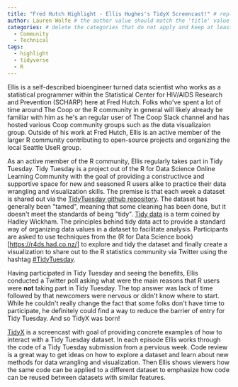 ```yaml
---
title: "Fred Hutch Highlight - Ellis Hughes's TidyX Screencast!" # replace with the title of your post, a short catchy description to entice readers
author: Lauren Wolfe # the author value should match the 'title' value of your contributor file located here /gh-pages/_contributors. If you do not have a contributor file, please feel free to make one or contact one of our team members to assist you.
categories: # delete the categories that do not apply and keep at least one
  - Community
  - Technical
tags: 
  - highlight
  - tidyverse
  - R
---
```


Ellis is a self-described bioengineer turned data scientist who works as a statistical programmer within the Statistical Center for HIV/AIDS Research and Prevention (SCHARP) here at Fred Hutch. Folks who've spent a lot of time around The Coop or the R community in general will likely already be familiar with him as he's an regular user of The Coop Slack channel and has hosted various Coop community groups such as the data visualizaion group. Outside of his work at Fred Hutch, Ellis is an active member of the larger R community contributing to open-source projects and organizing the local Seattle UseR group.

As an active member of the R community, Ellis regularly takes part in Tidy Tuesday. Tidy Tuesday is a project out of the R for Data Science Online Learning Community with the goal of providing a constructivce and supportive space for new and seasoned R users alike to practice their data wrangling and visualization skills. The premise is that each week a dataset is shared out via the [TidyTuesday github repository](https://github.com/rfordatascience/tidytuesday). The dataset has generally been "tamed", meaning that some cleaning has been done, but it doesn't meet the standards of being "tidy". [Tidy data](https://cran.r-project.org/web/packages/tidyr/vignettes/tidy-data.html#:~:text=Tidy%20data%20is%20a%20standard,Each%20observation%20forms%20a%20row.) is a term coined by Hadley Wickham. The principles behind tidy data act to provide a standard way of organizing data values in a dataset to facilitate analysis. Participants are asked to use techniques from the (R for Data Science book)[https://r4ds.had.co.nz/] to explore and tidy the dataset and finally create a visualization to share out to the R statistics community via Twitter using the hashtag [#TidyTuesday](https://twitter.com/search?q=%23TidyTuesday&src=typeahead_click).

Having participated in Tidy Tuesday and seeing the benefits, Ellis conducted a Twitter poll asking what were the main reasons that R users were **not** taking part in Tidy Tuesday. The top answer was lack of time followed by that newcomers were nervous or didn't know where to start. While he couldn't really change the fact that some folks don't have time to participate, he definitely could find a way to reduce the barrier of entry for Tidy Tuesday. And so TidyX was born!

[TidyX](https://www.youtube.com/channel/UCP8l94xtoemCH_GxByvTuFQ/videos) is a screencast with goal of providing concrete examples of how to interact with a Tidy Tuesday dataset. In each episode Ellis works through the code of a Tidy Tuesday submission from a pervious week. Code review is a great way to get ideas on how to explore a dataset and learn about new methods for data wrangling and visualization. Then Ellis shows viewers how the same code can be applied to a different dataset to emphasize how code can be reused between datasets with similar features.




